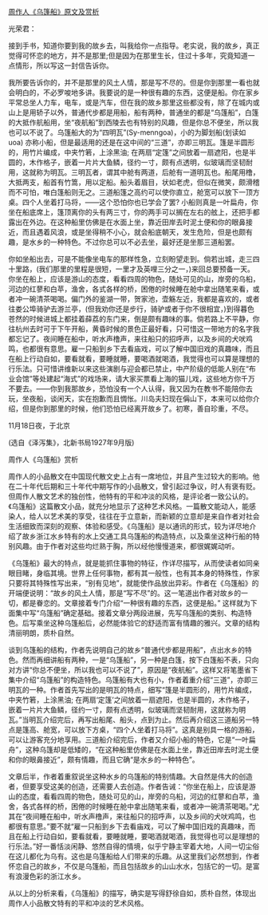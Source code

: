 [周作人《乌篷船》原文及赏析](https://www.vrrw.net/wx/9202.html)

光荣君：

接到手书，知道你要到我的故乡去，叫我给你一点指导。老实说，我的故乡，真正觉得可怀恋的地方，并不是那里;但是因为在那里生长，住过十多年，究竟知道一点情形，所以写这一封信告诉你。

我所要告诉你的，并不是那里的风土人情，那是写不尽的。但是你到那里一看也就会明白的，不必罗唆地多讲。我要说的是一种很有趣的东西，这便是船。你在家乡平常总坐人力车，电车，或是汽车，但在我的故乡那里这些都没有，除了在城内或山上是用轿子以外，普通代步都是用船，船有两种，普通坐的都是“乌篷船”，白篷的大抵作航船用，坐“夜航船”到西陵去也有特别的风趣，但是你总不便坐，所以我也可以不说了。乌篷船大的为“四明瓦”(Sy-menngoa)，小的为脚划船(划读如uoa) 亦称小船，但是最适用的还是在这中间的“三道”，亦即三明瓦。篷是半圆形的，用竹片编成，中夹竹箬，上涂黑油; 在两扇“定篷”之间放着一扇遮阳，也是半圆的，木作格子，嵌着一片片大鱼鳞，径约一寸，颇有点透明，似玻璃而坚韧耐用，这就称为明瓦。三明瓦者，谓其中舱有两道，后舱有一道明瓦也。船尾用橹，大抵两支，船首有竹篙，用以定船。船头着眉目，状如老虎，但似在微笑，颇滑稽而不可怕，唯白篷船则无之。三道船篷之高约可以使你直立，舱宽可以放下一顶方桌。四个人坐着打马将，——这个恐怕你也已学会了罢? 小船则真是一叶扁舟，你坐在船底席上，篷顶离你的头有两三寸，你的两手可以搁在左右的舷上，还把手都露出在外边。在这种船里仿佛是在水面上坐，靠近田岸去时泥土便和你的眼鼻接近，而且遇着风浪，或是坐得稍不小心，就会船底朝天，发生危险，但是也颇有趣，是水乡的一种特色。不过你总可以不必去坐，最好还是坐那三道船罢。



你如坐船出去，可是不能像坐电车的那样性急，立刻盼望走到。倘若出城，走三四十里路，(我们那里的里程是很短，一里才及英哩三分之一，)来回总要预备一天。你坐在船上，应该是游山的态度，看看四周的物色，随处可见的山，岸旁的乌桕，河边的红蓼和白苹，渔舍，各式各样的桥，困倦的时候睡在舱中拿出随笔来看，或者冲一碗清茶喝喝。偏门外的鉴湖一带，贺家池，壶觞左近，我都是喜欢的，或者往娄公埠骑驴去游兰亭，(但我劝你还是步行，骑驴或者于你不很相宜，)到得暮色苍然的时候进城上都挂着薛荔的东门来，倒是颇有趣味的事。倘若路上不平静，你往杭州去时可于下午开船，黄昏时候的景色正最好看，只可惜这一带地方的名字我都忘记了。夜间睡在船中，听水声橹声，来往船只的招呼声，以及乡间的犬吠鸡鸣，也都很有意思。雇一只船到乡下去看庙戏，可以了解中国旧戏的真趣味，而且在船上行动自如，要看就看，要睡就睡，要喝酒就喝酒，我觉得也可以算是理想的行乐法。只可惜讲维新以来这些演剧与迎会都已禁止，中产阶级的低能人别在“布业会馆”等处建起“海式”的戏场来，请大家买票看上海的猫儿戏，这些地方你千万不要去。——你到我那故乡，恐怕没有一个人认得，我又因为在教书不能陪你去玩，坐夜船，谈闲天，实在抱歉而且惆怅。川岛夫妇现在偁山下，本来可以给你介绍，但是你到那里的时候，他们恐怕已经离开故乡了。初寒，善自珍重，不尽。

11月18日夜，于北京

(选自《泽泻集》，北新书局1927年9月版)

周作人《乌篷船》赏析

周作人的小品散文在中国现代散文史上占有一席地位，并且产生过较大的影响。他在二十年代后期和三十年代中期写作的小品散文，曾引起过争议，时人有褒有贬。但周作人散文艺术的独创性，他特有的平和冲淡的风格，是评论者一致公认的。《乌篷船》这篇散文小品，就充分地显示了这种艺术风格。一篇散文能动人，能感染人，给人以艺术美的享受，往往在于立意新，而新颖的立意却是来自作者对社会生活细致而深刻的观察、体验和感受。《乌篷船》是以通讯的形式，较为详尽地介绍了故乡浙江水乡特有的水上交通工具乌篷船的构造特点，以及乘坐这种行船的特别风趣。由于作者对这些均烂熟于胸，所以经他慢慢道来，都很娓娓动听。

《乌篷船》最大的特点，就是能抓住事物的特征，作详尽描写，从而使读者如同亲眼目睹，身临其境。世界上任何事物，都有其一般性，也有其本身的特殊性，作家只要将其特殊性写出来，“别有见地”，就能使作品放出异彩。作者在《乌篷船》的开端便说明：“故乡的风土人情，那是“写不尽”的。这一笔道出作者对故乡的一切，都是眷恋的。文章接着专门介绍“一种很有趣的东西，这便是船。” 这样就为下面集中写“乌篷船”确定基础。接着文章分两段进展，先写乌篷船的类别、构造特色。后写乘坐这种乌篷船后，必然能体验它的舒适而富有情趣的雅兴。文章的结构清丽明朗，质朴自然。

谈到乌篷船的结构，作者先说明自己的故乡“普通代步都是用船”，点出水乡的特色。然而再细讲船有两种，一是“乌篷船”，另一种是白篷，按下白篷船不表，只向对方讲“你总不便坐，所以我也可以不说了”，原因是“夜航船”。这样又将笔墨省下集中介绍“乌篷船”的构造特色。乌篷船有大也有小，作者着重介绍“三道”，亦即三明瓦的一种。作者首先写出的是明瓦的特点，细写“篷是半圆形的，用竹片编成，中夹竹箬，上涂黑油; 在两扇‘定篷’之间放着一扇遮阳，也是半圆的，木作格子，嵌着一片片大鱼鳞，径约一寸，颇有点透明，似玻璃而坚韧耐用，这就称为明瓦。”当明瓦介绍完后，再写出船尾、船头，点到为止。然后再介绍这三道船另一特点是篷高、舱宽，可以放下方桌，“四个人坐着打马将”。这真是别具一格的游船，可以让游客充分地享用。三道船介绍完后，作者又介绍小船的特色，它是“一叶扁舟”，这种乌篷却是低矮的，“在这种船里仿佛是在水面上坐，靠近田岸去时泥土便和你的眼鼻接近”，颇有情趣，而且它确“是水乡的一种特色”。

文章后半，作者着重叙说坐这种水乡的乌篷船的特别情趣。大自然是伟大的创造者，但要享受这美的创造，还需要人去创造。作者告诫：“你坐在船上，应该是游山的态度，看看四周的物色，随处可见的山，岸旁的乌桕，河边的红蓼和白苹，渔舍，各式各样的桥，困倦的时候睡在舱中拿出随笔来看，或者冲一碗清茶喝喝。”尤其在“夜间睡在船中，听水声橹声，来往船只的招呼声，以及乡间的犬吠鸡鸣，也都很有意思。”要不就“雇一只船到乡下去看庙戏，可以了解中国旧戏的真趣味，而且在船上行动自如，要看就看，要睡就睡，要喝酒就喝酒，我觉得也可以是理想的行乐法。”好一番恬淡闲静、悠然自得的情境，似乎宁静主宰着大地，人间一切尘俗在这儿都化为乌有。这也是乌篷船给人们带来的乐趣。从这里我们必然想到，作者怀恋自己的故乡，不仅是乌篷船，而且包括故乡的山山水水，包括它的一切。是富有浪漫色彩的浙江水乡。

从以上的分析来看，《乌篷船》的描写，确实是写得舒徐自如，质朴自然，体现出周作人小品散文特有的平和冲淡的艺术风格。

